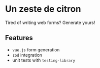 # Un zeste de citron

Tired of writing web forms? Generate yours!

## Features

- `vue.js` form generation
- `zod` integration
- unit tests with `testing-library`

